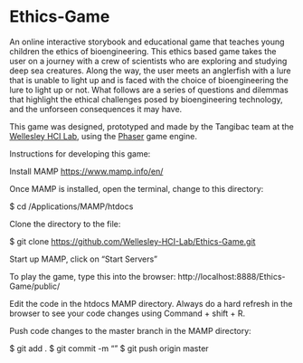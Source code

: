 # Ethics-Game

An online interactive storybook and educational game that teaches young children the ethics of bioengineering. This ethics based game takes the user on a journey with a crew of scientists who are exploring and studying deep sea creatures. Along the way, the user meets an anglerfish with a lure that is unable to light up and is faced with the choice of bioengineering the lure to light up or not. What follows are a series of questions and dilemmas that highlight the ethical challenges posed by bioengineering technology, and the unforseen consequences it may have.

This game was designed, prototyped and made by the Tangibac team at the <a href="http://cs.wellesley.edu/~hcilab/">Wellesley HCI Lab</a>, using the <a href="https://phaser.io/">Phaser<a> game engine.

Instructions for developing this game:

Install MAMP https://www.mamp.info/en/ 

Once MAMP is installed, open the terminal, change to this directory:

$ cd /Applications/MAMP/htdocs

Clone the directory to the file:

$ git clone https://github.com/Wellesley-HCI-Lab/Ethics-Game.git

Start up MAMP, click on “Start Servers”

To play the game, type this into the browser:
http://localhost:8888/Ethics-Game/public/

Edit the code in the htdocs MAMP directory. Always do a hard refresh in the browser to see your code changes using Command + shift + R.

Push code changes to the master branch in the MAMP directory:

$ git add .
$ git commit -m “<update to code message>”
$ git push origin master






